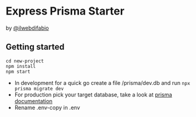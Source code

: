 # Express Prisma Starter

by [@ilwebdifabio](https://twitter.com/ilwebdifabio)

## Getting started

```git clone https://github.com/whisher/express-prisma-starter.git new-project
cd new-project
npm install
npm start
```

- In development for a quick go create a file /prisma/dev.db and
  run `npx prisma migrate dev`
- For production pick your target database, take a look at [prisma documentation](https://www.prisma.io/docs/getting-started/setup-prisma/start-from-scratch/relational-databases/connect-your-database-typescript-postgres)
- Rename .env-copy in .env
